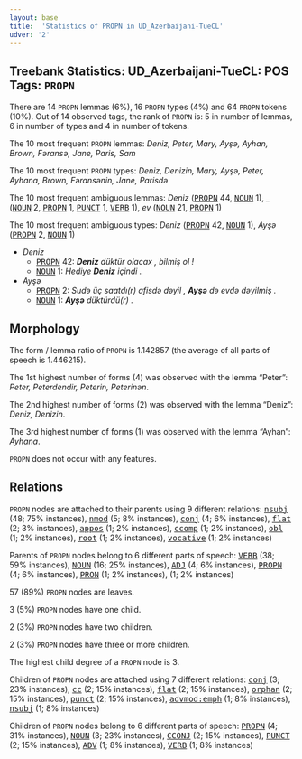 ```yaml
---
layout: base
title:  'Statistics of PROPN in UD_Azerbaijani-TueCL'
udver: '2'
---
```


## Treebank Statistics: UD_Azerbaijani-TueCL: POS Tags: `PROPN`

There are 14 `PROPN` lemmas (6%), 16 `PROPN` types (4%) and 64 `PROPN` tokens (10%).
Out of 14 observed tags, the rank of `PROPN` is: 5 in number of lemmas, 6 in number of types and 4 in number of tokens.

The 10 most frequent `PROPN` lemmas: <em>Deniz, Peter, Mary, Ayşə, Ayhan, Brown, Fәransә, Jane, Paris, Sam</em>

The 10 most frequent `PROPN` types:  <em>Deniz, Denizin, Mary, Ayşə, Peter, Ayhana, Brown, Fәransәnin, Jane, Parisdә</em>

The 10 most frequent ambiguous lemmas: <em>Deniz</em> (<tt><a href="az_tuecl-pos-PROPN.html">PROPN</a></tt> 44, <tt><a href="az_tuecl-pos-NOUN.html">NOUN</a></tt> 1), <em>_</em> (<tt><a href="az_tuecl-pos-NOUN.html">NOUN</a></tt> 2, <tt><a href="az_tuecl-pos-PROPN.html">PROPN</a></tt> 1, <tt><a href="az_tuecl-pos-PUNCT.html">PUNCT</a></tt> 1, <tt><a href="az_tuecl-pos-VERB.html">VERB</a></tt> 1), <em>ev</em> (<tt><a href="az_tuecl-pos-NOUN.html">NOUN</a></tt> 21, <tt><a href="az_tuecl-pos-PROPN.html">PROPN</a></tt> 1)

The 10 most frequent ambiguous types:  <em>Deniz</em> (<tt><a href="az_tuecl-pos-PROPN.html">PROPN</a></tt> 42, <tt><a href="az_tuecl-pos-NOUN.html">NOUN</a></tt> 1), <em>Ayşə</em> (<tt><a href="az_tuecl-pos-PROPN.html">PROPN</a></tt> 2, <tt><a href="az_tuecl-pos-NOUN.html">NOUN</a></tt> 1)


* <em>Deniz</em>
  * <tt><a href="az_tuecl-pos-PROPN.html">PROPN</a></tt> 42: <em><b>Deniz</b> düktür olacax , bilmiş ol !</em>
  * <tt><a href="az_tuecl-pos-NOUN.html">NOUN</a></tt> 1: <em>Hediye <b>Deniz</b> içindi .</em>
* <em>Ayşə</em>
  * <tt><a href="az_tuecl-pos-PROPN.html">PROPN</a></tt> 2: <em>Sudə üç saatdı(r) afisdə dəyil , <b>Ayşə</b> də evdə dəyilmiş .</em>
  * <tt><a href="az_tuecl-pos-NOUN.html">NOUN</a></tt> 1: <em><b>Ayşə</b> düktürdü(r) .</em>

## Morphology

The form / lemma ratio of `PROPN` is 1.142857 (the average of all parts of speech is 1.446215).

The 1st highest number of forms (4) was observed with the lemma “Peter”: <em>Peter, Peterdendir, Peterin, Peterinәn</em>.

The 2nd highest number of forms (2) was observed with the lemma “Deniz”: <em>Deniz, Denizin</em>.

The 3rd highest number of forms (1) was observed with the lemma “Ayhan”: <em>Ayhana</em>.

`PROPN` does not occur with any features.


## Relations

`PROPN` nodes are attached to their parents using 9 different relations: <tt><a href="az_tuecl-dep-nsubj.html">nsubj</a></tt> (48; 75% instances), <tt><a href="az_tuecl-dep-nmod.html">nmod</a></tt> (5; 8% instances), <tt><a href="az_tuecl-dep-conj.html">conj</a></tt> (4; 6% instances), <tt><a href="az_tuecl-dep-flat.html">flat</a></tt> (2; 3% instances), <tt><a href="az_tuecl-dep-appos.html">appos</a></tt> (1; 2% instances), <tt><a href="az_tuecl-dep-ccomp.html">ccomp</a></tt> (1; 2% instances), <tt><a href="az_tuecl-dep-obl.html">obl</a></tt> (1; 2% instances), <tt><a href="az_tuecl-dep-root.html">root</a></tt> (1; 2% instances), <tt><a href="az_tuecl-dep-vocative.html">vocative</a></tt> (1; 2% instances)

Parents of `PROPN` nodes belong to 6 different parts of speech: <tt><a href="az_tuecl-pos-VERB.html">VERB</a></tt> (38; 59% instances), <tt><a href="az_tuecl-pos-NOUN.html">NOUN</a></tt> (16; 25% instances), <tt><a href="az_tuecl-pos-ADJ.html">ADJ</a></tt> (4; 6% instances), <tt><a href="az_tuecl-pos-PROPN.html">PROPN</a></tt> (4; 6% instances), <tt><a href="az_tuecl-pos-PRON.html">PRON</a></tt> (1; 2% instances),  (1; 2% instances)

57 (89%) `PROPN` nodes are leaves.

3 (5%) `PROPN` nodes have one child.

2 (3%) `PROPN` nodes have two children.

2 (3%) `PROPN` nodes have three or more children.

The highest child degree of a `PROPN` node is 3.

Children of `PROPN` nodes are attached using 7 different relations: <tt><a href="az_tuecl-dep-conj.html">conj</a></tt> (3; 23% instances), <tt><a href="az_tuecl-dep-cc.html">cc</a></tt> (2; 15% instances), <tt><a href="az_tuecl-dep-flat.html">flat</a></tt> (2; 15% instances), <tt><a href="az_tuecl-dep-orphan.html">orphan</a></tt> (2; 15% instances), <tt><a href="az_tuecl-dep-punct.html">punct</a></tt> (2; 15% instances), <tt><a href="az_tuecl-dep-advmod-emph.html">advmod:emph</a></tt> (1; 8% instances), <tt><a href="az_tuecl-dep-nsubj.html">nsubj</a></tt> (1; 8% instances)

Children of `PROPN` nodes belong to 6 different parts of speech: <tt><a href="az_tuecl-pos-PROPN.html">PROPN</a></tt> (4; 31% instances), <tt><a href="az_tuecl-pos-NOUN.html">NOUN</a></tt> (3; 23% instances), <tt><a href="az_tuecl-pos-CCONJ.html">CCONJ</a></tt> (2; 15% instances), <tt><a href="az_tuecl-pos-PUNCT.html">PUNCT</a></tt> (2; 15% instances), <tt><a href="az_tuecl-pos-ADV.html">ADV</a></tt> (1; 8% instances), <tt><a href="az_tuecl-pos-VERB.html">VERB</a></tt> (1; 8% instances)

